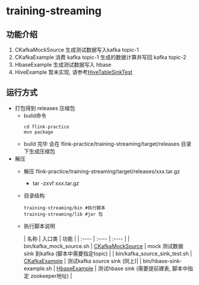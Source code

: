 # training-streaming

## 功能介绍

1. CKafkaMockSource 生成测试数据写入kafka topic-1
2. CKafkaExample 消费 kafka topic-1 生成的数据计算并写回 kafka topic-2
3. HbaseExample 生成测试数据写入 hbase
4. HiveExample 暂未实现,
   请参考[HiveTableSinkTest](https://github.com/apache/flink/blob/release-1.10/flink-connectors/flink-connector-hive/src/test/java/org/apache/flink/connectors/hive/HiveTableSinkTest.java)

## 运行方式

- 打包得到 releases 压缩包
    - build命令
      ```shell
      cd flink-practice
      mvn package
      ```
    - build 完毕 会在 flink-practice/training-streaming/target/releases 目录下生成压缩包
- 解压
    - 解压 flink-practice/training-streaming/target/releases/xxx.tar.gz
        - tar -zxvf xxx.tar.gz
    - 目录结构
      ```text
      training-streaming/bin #执行脚本
      training-streaming/lib #jar 包
      ```
    - 执行脚本说明

      | 名称 | 入口类 | 功能 |
                              | :---- | :---- | :---- |
      | bin/kafka_mock_source.sh | [CKafkaMockSource](src/main/scala/com/winfred/streamming/ckafka/CKafkaMockSource.scala) | mock 测试数据 sink 到kafka (脚本中需要指定topic) |
      | bin/kafka_source_sink_test.sh | [CKafkaExample](src/main/scala/com/winfred/streamming/example/CKafkaExample.scala) | 测试kafka source sink (同上)|
      | bin/hbase-sink-example.sh | [HbaseExample](src/main/scala/com/winfred/streamming/example/HbaseExample.scala) | 测试hbase sink (需要提前建表, 脚本中指定 zookeeper地址) |
    

